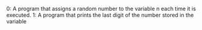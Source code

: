 0: A program that assigns a random number to the variable n each time it is executed.
 1: A program that prints the last digit of the number stored in the variable

